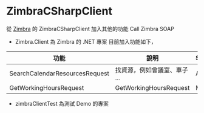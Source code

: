 # ZimbraCSharpClient

從 [Zimbra](https://sourceforge.net/p/zimbra/code/HEAD/tree/)  的 ZimbraCSharpClient 加入其他的功能 Call Zimbra SOAP

- Zimbra.Client 為 Zimbra 的 .NET 專案
目前加入功能如下，

| 功能 | 說明 | Services |
| ------ | ------ | ------ |
| SearchCalendarResourcesRequest | 找資源，例如會議室、車子 ... | Account |
| GetWorkingHoursRequest | GetWorkingHoursRequest | Mail |

 
- zimbraClientTest 為測試 Demo 的專案
